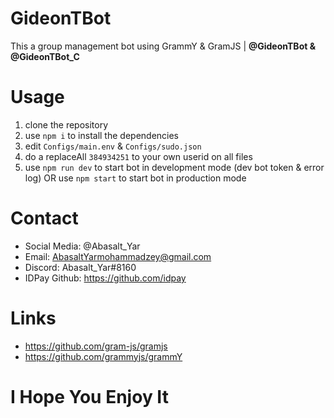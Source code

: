 # GideonTBot
This a group management bot using GrammY &amp; GramJS | <b>@GideonTBot & @GideonTBot_C</b>

# Usage
1. clone the repository 
2. use `npm i` to install the dependencies 
3. edit `Configs/main.env` & `Configs/sudo.json`
4. do a replaceAll `384934251` to your own userid on all files
5. use `npm run dev` to start bot in development mode (dev bot token & error log) OR use `npm start` to start bot in production mode

# Contact

* Social Media: @Abasalt_Yar 
* Email: AbasaltYarmohammadzey@gmail.com
* Discord: Abasalt_Yar#8160
* IDPay Github: https://github.com/idpay

# Links
* https://github.com/gram-js/gramjs
* https://github.com/grammyjs/grammY

# I Hope You Enjoy It
